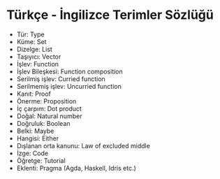# Türkçe - İngilizce Terimler Sözlüğü

* Tür: Type
* Küme: Set
* Dizelge: List
* Taşıyıcı: Vector
* İşlev: Function
* İşlev Bileşkesi: Function composition
* Serilmiş işlev: Curried function
* Serilmemiş işlev: Uncurried function
* Kanıt: Proof
* Önerme: Proposition
* İç çarpım: Dot product
* Doğal: Natural number
* Doğruluk: Boolean
* Belki: Maybe
* Hangisi: Either
* Dışlanan orta kanunu: Law of excluded middle
* İzge: Code
* Öğretge: Tutorial
* Eklenti: Pragma (Agda, Haskell, Idris etc.)

